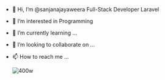 - 👋 Hi, I’m @sanjanajayaweera Full-Stack Developer Laravel
- 👀 I’m interested in Programming
- 🌱 I’m currently learning ...
- 💞️ I’m looking to collaborate on ...
- 📫 How to reach me ...

  ![400w](https://user-images.githubusercontent.com/87656119/131827959-e7cf4566-f37d-4d0a-8c25-252dd5025e3d.gif)


<!---
sanjanajayaweera/sanjanajayaweera is a ✨ special ✨ repository because its `README.md` (this file) appears on your GitHub profile.
You can click the Preview link to take a look at your changes.
--->
